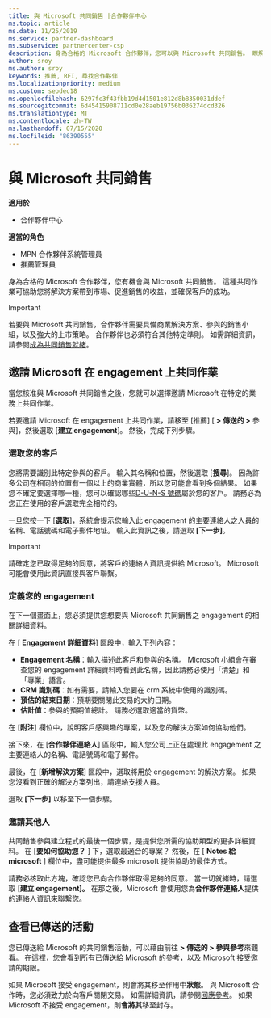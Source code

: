 ```yaml
---
title: 與 Microsoft 共同銷售 |合作夥伴中心
ms.topic: article
ms.date: 11/25/2019
ms.service: partner-dashboard
ms.subservice: partnercenter-csp
description: 身為合格的 Microsoft 合作夥伴，您可以與 Microsoft 共同銷售。 瞭解如何定義參與、邀請 Microsoft 共同作業，或觀看已傳送的合作。
author: sroy
ms.author: sroy
keywords: 推薦, RFI, 尋找合作夥伴
ms.localizationpriority: medium
ms.custom: seodec18
ms.openlocfilehash: 6297fc3f43fbb19d4d1501e812d8b8350031ddef
ms.sourcegitcommit: 6d45415908711cd0e28aeb19756b036274dcd326
ms.translationtype: MT
ms.contentlocale: zh-TW
ms.lasthandoff: 07/15/2020
ms.locfileid: "86390555"
---
```

# <a name="co-sell-with-microsoft"></a>與 Microsoft 共同銷售

**適用於**

-  合作夥伴中心

**適當的角色**

- MPN 合作夥伴系統管理員
- 推薦管理員

身為合格的 Microsoft 合作夥伴，您有機會與 Microsoft 共同銷售。 這種共同作業可協助您將解決方案帶到市場、促進銷售的收益，並確保客戶的成功。

> [!IMPORTANT]
> 若要與 Microsoft 共同銷售，合作夥伴需要具備商業解決方案、參與的銷售小組，以及強大的上市策略。 合作夥伴也必須符合其他特定準則。 如需詳細資訊，請參閱[成為共同銷售就緒](https://partner.microsoft.com/reach-customers/selling-with-microsoft#become-ready)。

## <a name="invite-microsoft-to-collaborate-on-an-engagement"></a>邀請 Microsoft 在 engagement 上共同作業

當您核准與 Microsoft 共同銷售之後，您就可以選擇邀請 Microsoft 在特定的業務上共同作業。

若要邀請 Microsoft 在 engagement 上共同作業，請移至 [推薦] [ **> 傳送的 >** 參與]，然後選取 [**建立 engagement**]。 然後，完成下列步驟。

### <a name="select-your-customer"></a>選取您的客戶

您將需要識別此特定參與的客戶。 輸入其名稱和位置，然後選取 [**搜尋**]。 因為許多公司在相同的位置有一個以上的商業實體，所以您可能會看到多個結果。 如果您不確定要選擇哪一種，您可以確認哪些[D-U-N-S 號碼](https://www.dnb.com/duns-number.html)屬於您的客戶。 請務必為您正在使用的客戶選取完全相符的。 

一旦您按一下 [**選取**]，系統會提示您輸入此 engagement 的主要連絡人之人員的名稱、電話號碼和電子郵件地址。 輸入此資訊之後，請選取 **[下一步]**。

> [!IMPORTANT]
> 請確定您已取得足夠的同意，將客戶的連絡人資訊提供給 Microsoft。 Microsoft 可能會使用此資訊直接與客戶聯繫。

### <a name="define-your-engagement"></a>定義您的 engagement

在下一個畫面上，您必須提供您想要與 Microsoft 共同銷售之 engagement 的相關詳細資料。

在 [ **Engagement 詳細資料**] 區段中，輸入下列內容：
- **Engagement 名稱**：輸入描述此客戶和參與的名稱。 Microsoft 小組會在審查您的 engagement 詳細資料時看到此名稱，因此請務必使用「清楚」和「專業」語言。
- **CRM 識別碼**：如有需要，請輸入您要在 crm 系統中使用的識別碼。
- **預估的結束日期**：預期要關閉此交易的大約日期。
- **估計值**：參與的預期值總計。 請務必選取適當的貨幣。

在 [**附注**] 欄位中，說明客戶感興趣的專案，以及您的解決方案如何協助他們。

 接下來，在 [**合作夥伴連絡人**] 區段中，輸入您公司上正在處理此 engagement 之主要連絡人的名稱、電話號碼和電子郵件。

最後，在 [**新增解決方案**] 區段中，選取將用於 engagement 的解決方案。 如果您沒看到正確的解決方案列出，請連絡支援人員。

選取 **[下一步]** 以移至下一個步驟。

### <a name="invite-others"></a>邀請其他人

共同銷售參與建立程式的最後一個步驟，是提供您所需的協助類型的更多詳細資料。 在 [**要如何協助您？** ] 下，選取最適合的專案？ 然後，在 [ **Notes 給 microsoft** ] 欄位中，盡可能提供最多 microsoft 提供協助的最佳方式。

請務必核取此方塊，確認您已向合作夥伴取得足夠的同意。 當一切就緒時，請選取 [**建立 engagement]。** 在那之後，Microsoft 會使用您為**合作夥伴連絡人**提供的連絡人資訊來聯繫您。

## <a name="viewing-your-sent-engagements"></a>查看已傳送的活動

您已傳送給 Microsoft 的共同銷售活動，可以藉由前往 **> 傳送的 > 參與參考**來觀看。 在這裡，您會看到所有已傳送給 Microsoft 的參考，以及 Microsoft 接受邀請的期限。

如果 Microsoft 接受 engagement，則會將其移至作用中**狀態**。 與 Microsoft 合作時，您必須致力於向客戶關閉交易。 如需詳細資訊，請參閱[回應參考](responding-to-referrals.md)。 如果 Microsoft 不接受 engagement，則**會將其**移至封存。
